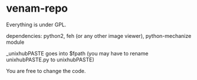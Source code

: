 venam-repo
==========

Everything is under GPL.

dependencies: python2, feh (or any other image viewer), python-mechanize module 

_unixhubPASTE goes into $fpath (you may have to rename unixhubPASTE.py to unixhubPASTE)

You are free to change the code.
